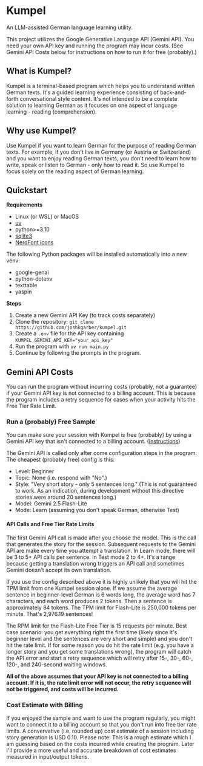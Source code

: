 # Kumpel

An LLM-assisted German language learning utility.

This project utilizes the Google Generative Language API (Gemini API). You need your own API key and running the program may incur costs. (See Gemini API Costs below for instructions on how to run it for free (probably).)

## What is Kumpel?

Kumpel is a terminal-based program which helps you to understand written German texts. It's a guided learning experience consisting of back-and-forth conversational style content. It's not intended to be a complete solution to learning German as it focuses on one aspect of language learning - reading (comprehension).

## Why use Kumpel?

Use Kumpel if you want to learn German for the purpose of reading German texts. For example, if you don't live in Germany (or Austria or Switzerland) and you want to enjoy reading German texts, you don't need to learn how to write, speak or listen to German - only how to read it. So use Kumpel to focus solely on the reading aspect of German learning.

## Quickstart

**Requirements**

- Linux (or WSL) or MacOS
- [uv](https://docs.astral.sh/uv/)
- python>=3.10
- [sqlite3](https://sqlite.org/index.html)
- [NerdFont icons](https://www.nerdfonts.com/font-downloads)

The following Python packages will be installed automatically into a new venv:

- google-genai
- python-dotenv
- texttable
- yaspin

**Steps**

1. Create a new Gemini API Key (to track costs separately)
2. Clone the repository: `git clone https://github.com/joshkgarber/kumpel.git`
3. Create a `.env` file for the API key containing `KUMPEL_GEMINI_API_KEY="your_api_key"`
4. Run the program with `uv run main.py`
5. Continue by following the prompts in the program.

## Gemini API Costs

You can run the program without incurring costs (probably, not a guarantee) if your Gemini API key is not connected to a billing account. This is because the program includes a retry sequence for cases when your activity hits the Free Tier Rate Limit.

### Run a (probably) Free Sample

You can make sure your session with Kumpel is free (probably) by using a Gemini API key that isn't connected to a billing account. ([Instructions](https://gemini.google.com/share/ce0701b3d1fb))

The Gemini API is called only after come configuration steps in the program. The cheapest (probably free) config is this:

- Level: Beginner
- Topic: None (i.e. respond with "No".)
- Style: "Very short story - only 5 sentences long." (This is not guaranteed to work. As an indication, during development without this directive stories were around 20 sentences long.)
- Model: Gemini 2.5 Flash-Lite
- Mode: Learn (assuming you don't speak German, otherwise Test)

#### API Calls and Free Tier Rate Limits

The first Gemini API call is made after you choose the model. This is the call that generates the story for the session. Subsequent requests to the Gemini API are make every time you attempt a translation. In Learn mode, there will be 3 to 5+ API calls per sentence. In Test mode 2 to 4+. It's a range because getting a translation wrong triggers an API call and sometimes Gemini doesn't accept its own translation.

If you use the config described above it is highly unlikely that you will hit the TPM limit from one Kumpel session alone. If we assume the average sentence in beginner-level German is 6 words long, the average word has 7 characters, and each word produces 2 tokens. Then a sentence is approximately 84 tokens. The TPM limit for Flash-Lite is 250,000 tokens per minute. That's 2,976.19 sentences!

The RPM limit for the Flash-Lite Free Tier is 15 requests per minute. Best case scenario: you get everything right the first time (likely since it's beginner level and the sentences are very short and simple) and you don't hit the rate limit. If for some reason you do hit the rate limit (e.g. you have a longer story and you get some translations wrong), the program will catch the API error and start a retry sequence which will retry after 15-, 30-, 60-, 120-, and 240-second waiting windows.

**All of the above assumes that your API key is not connected to a billing account. If it is, the rate limit error will not occur, the retry sequence will not be triggered, and costs will be incurred.**

### Cost Estimate with Billing

If you enjoyed the sample and want to use the program regularly, you might want to connect it to a billing account so that you don't run into free tier rate limits. A convervative (i.e. rounded up) cost estimate of a session including story generation is USD 0.10. Please note: This is a rough estimate which I am guessing based on the costs incurred while creating the program. Later I'll provide a more useful and accurate breakdown of cost estimates measured in input/output tokens.
